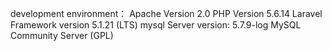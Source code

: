 development environment：
Apache Version 2.0
PHP Version 5.6.14
Laravel Framework version 5.1.21 (LTS)
mysql Server version: 5.7.9-log MySQL Community Server (GPL)

